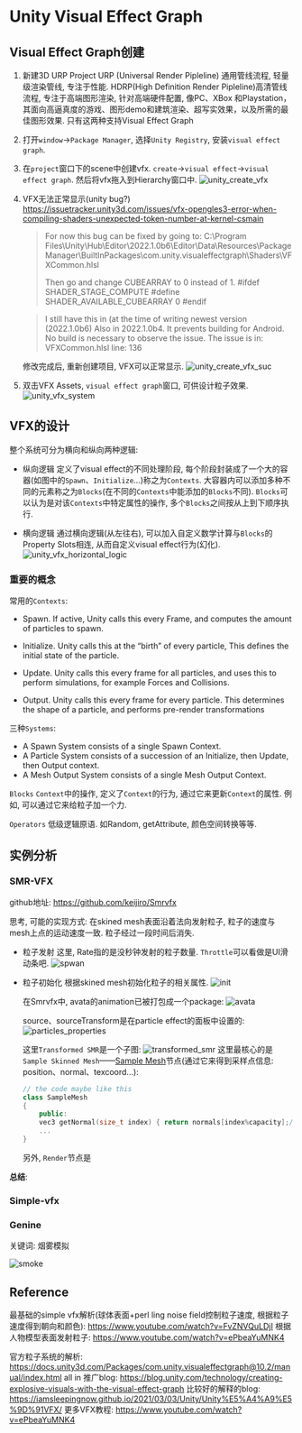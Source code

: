 # Unity Visual Effect Graph

## Visual Effect Graph创建
1. 新建3D URP Project
    URP (Universal Render Pipleline) 通用管线流程, 轻量级渲染管线, 专注于性能.
    HDRP(High Definition Render Pipleline)高清管线流程, 专注于高端图形渲染, 针对高端硬件配置, 像PC、XBox 和Playstation，其面向高逼真度的游戏、图形demo和建筑渲染、超写实效果，以及所需的最佳图形效果.
    只有这两种支持Visual Effect Graph

2. 打开`window`->`Package Manager`, 选择`Unity Registry`, 安装`visual effect graph`.

3. 在`project`窗口下的scene中创建vfx. `create`->`visual effect`->`visual effect graph`. 然后将vfx拖入到Hierarchy窗口中.
![unity_create_vfx](rc/unity_create_vfx.png)

4. VFX无法正常显示(unity bug?)
    https://issuetracker.unity3d.com/issues/vfx-opengles3-error-when-compiling-shaders-unexpected-token-number-at-kernel-csmain
    >For now this bug can be fixed by going to:
    >C:\Program Files\Unity\Hub\Editor\2022.1.0b6\Editor\Data\Resources\PackageManager\BuiltInPackages\com.unity.visualeffectgraph\Shaders\VFXCommon.hlsl
    >
    >Then go and change CUBEARRAY to 0 instead of 1.
    >#ifdef SHADER_STAGE_COMPUTE
    >#define SHADER_AVAILABLE_CUBEARRAY 0
    >#endif

    >I still have this in (at the time of writing newest version (2022.1.0b6)
    >Also in 2022.1.0b4.
    >It prevents building for Android.
    >No build is necessary to observe the issue.
    >The issue is in: VFXCommon.hlsl line: 136

    修改完成后, 重新创建项目, VFX可以正常显示.
    ![unity_create_vfx_suc](rc/unity_create_vfx_suc.png)

5. 双击VFX Assets, `visual effect graph`窗口, 可供设计粒子效果.
    ![unity_vfx_system](rc/unity_vfx_system.png)

## VFX的设计
整个系统可分为横向和纵向两种逻辑:
* 纵向逻辑
    定义了visual effect的不同处理阶段, 每个阶段封装成了一个大的容器(如图中的`Spawn`、`Initialize`...)称之为`Contexts`. 大容器内可以添加多种不同的元素称之为`Blocks`(在不同的`Contexts`中能添加的`Blocks`不同). `Blocks`可以认为是对该`Contexts`中特定属性的操作, 多个`Blocks`之间按从上到下顺序执行.

* 横向逻辑
    通过横向逻辑(从左往右), 可以加入自定义数学计算与`Blocks`的Property Slots相连, 从而自定义visual effect行为(幻化).
    ![unity_vfx_horizontal_logic](rc/unity_vfx_horizontal_logic.png)


### 重要的概念

常用的`Contexts`:

* Spawn. If active, Unity calls this every Frame, and computes the amount of particles to spawn.

* Initialize. Unity calls this at the “birth” of every particle, This defines the initial state of the particle.

* Update. Unity calls this every frame for all particles, and uses this to perform simulations, for example Forces and Collisions.

* Output. Unity calls this every frame for every particle. This determines the shape of a particle, and performs pre-render transformations

三种`Systems`:
* A Spawn System consists of a single Spawn Context.
* A Particle System consists of a succession of an Initialize, then Update, then Output context.
* A Mesh Output System consists of a single Mesh Output Context.

`Blocks` `Context`中的操作, 定义了`Context`的行为, 通过它来更新`Context`的属性. 例如, 可以通过它来给粒子加一个力.

`Operators` 低级逻辑原语. 如Random, getAttribute, 颜色空间转换等等.


## 实例分析
### SMR-VFX
github地址: https://github.com/keijiro/Smrvfx

思考, 可能的实现方式: 在skined mesh表面沿着法向发射粒子, 粒子的速度与mesh上点的运动速度一致. 粒子经过一段时间后消失.


* 粒子发射
    这里, Rate指的是没秒钟发射的粒子数量. `Throttle`可以看做是UI滑动条吧.
    ![spwan](rc/unity_smr_vfx_spwan.png)

* 粒子初始化
    根据skined mesh初始化粒子的相关属性.
    ![init](rc/unity_smr_vfx_init0.png)

    在Smrvfx中, avata的animation已被打包成一个package:
    ![avata](rc/unity_smr_vfx_avata.png)
    
    source、sourceTransform是在particle effect的面板中设置的:
    ![particles_properties](rc/unity_smr_vfx_properties.png)

    这里`Transformed SMR`是一个子图:
    ![transformed_smr](rc/unity_smr_vfx_transformed_smr.png)
    这里最核心的是`Sample Skinned Mesh`——[Sample Mesh](https://docs.unity3d.com/Packages/com.unity.visualeffectgraph@14.0/manual/Operator-SampleMesh.html)节点(通过它来得到采样点信息: position、normal、texcoord...):

    ```c++
    // the code maybe like this
    class SampleMesh
    {
        public:
        vec3 getNormal(size_t index) { return normals[index%capacity];/* for wrap mode */ }
        ...
    }
    ```
    另外, `Render`节点是


__总结__:

### Simple-vfx

### Genine

关键词: 烟雾模拟

![smoke](rc/unity_vfx_smoke.png)


## Reference
最基础的simple vfx解析(球体表面+perl ling noise field控制粒子速度, 根据粒子速度得到朝向和颜色): https://www.youtube.com/watch?v=FvZNVQuLDjI
根据人物模型表面发射粒子: https://www.youtube.com/watch?v=ePbeaYuMNK4

官方粒子系统的解析: 
    https://docs.unity3d.com/Packages/com.unity.visualeffectgraph@10.2/manual/index.html
    all in 推广blog: https://blog.unity.com/technology/creating-explosive-visuals-with-the-visual-effect-graph
比较好的解释的blog: https://iamsleepingnow.github.io/2021/03/03/Unity/Unity%E5%A4%A9%E5%9D%91VFX/
更多VFX教程: https://www.youtube.com/watch?v=ePbeaYuMNK4